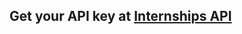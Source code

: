 ## Get your API key at [Internships API](https://rapidapi.com/fantastic-jobs-fantastic-jobs-default/api/internships-api)
